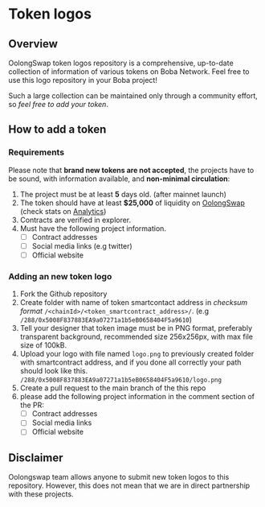 # Token logos

## Overview
OolongSwap token logos repository is a comprehensive, up-to-date collection of information of various tokens on Boba Network. Feel free to use this logo repository in your Boba project! 

Such a large collection can be maintained only through a community effort, so _feel free to add your token_.

## How to add a token
### Requirements
Please note that __brand new tokens are not accepted__,
the projects have to be sound, with information available, and __non-minimal circulation__:

1. The project must be at least __5__ days old. (after mainnet launch)
2. The token should have at least __$25,000__ of liquidity on [OolongSwap](https://oolongswap.com/) (check stats on [Analytics](https://info.oolongswap.com/#/tokens))
3. Contracts are verified in explorer.
4. Must have the following project information.
   - [ ] Contract addresses 
   - [ ] Social media links (e.g twitter)
   - [ ] Official website

### Adding an new token logo
1. Fork the Github repository
2. Create folder with name of token smartcontact address in _checksum format_ `/<chainId>/<token_smartcontract_address>/`. (e.g `/288/0x5008F837883EA9a07271a1b5eB0658404F5a9610`)
3. Tell your designer that token image must be in PNG format, preferably transparent background, recommended size 256x256px, with max file size of 100kB.
4. Upload your logo with file named `logo.png` to previously created folder with smartcontract address, and if you done all correctly your path should look like this. `/288/0x5008F837883EA9a07271a1b5eB0658404F5a9610/logo.png`
5. Create a pull request to the main branch of the this repo
6. please add the following project information in the comment section of the PR: 
   - [ ] Contract addresses
   - [ ] Social media links
   - [ ] Official website

## Disclaimer
Oolongswap team allows anyone to submit new token logos to this repository. However, this does not mean that we are in direct partnership with these projects.
